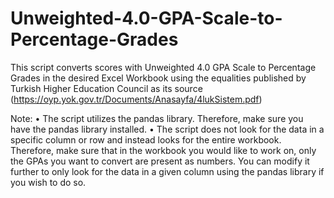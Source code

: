 # Unweighted-4.0-GPA-Scale-to-Percentage-Grades

This script converts scores with Unweighted 4.0 GPA Scale to Percentage Grades in the desired Excel Workbook using the equalities published by Turkish Higher Education Council as its source (https://oyp.yok.gov.tr/Documents/Anasayfa/4lukSistem.pdf)

Note:
•	The script utilizes the pandas library. Therefore, make sure you have the pandas library installed.
•	The script does not look for the data in a specific column or row and instead looks for the entire workbook. Therefore, make sure that in the workbook you would like to work on, only the GPAs you want to convert are present as numbers. You can modify it further to only look for the data in a given column using the pandas library if you wish to do so.

